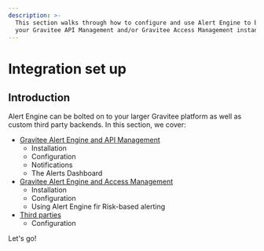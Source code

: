 ```yaml
---
description: >-
  This section walks through how to configure and use Alert Engine to bolster
  your Gravitee API Management and/or Gravitee Access Management instance(s)
---
```


# Integration set up

## Introduction

Alert Engine can be bolted on to your larger Gravitee platform as well as custom third party backends. In this section, we cover:

* [Gravitee Alert Engine and API Management](gravitee-api-management/)
  * Installation
  * Configuration
  * Notifications
  * The Alerts Dashboard
* [Gravitee Alert Engine and Access Management](gravitee-access-management.md)
  * Installation
  * Configuration
  * Using Alert Engine fir Risk-based alerting
* [Third parties](third-parties.md)
  * Configuration

Let's go!
